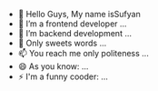 - 👋 Hello Guys, My name isSufyan
- 👀 I’m a frontend developer ...
- 🌱 I’m backend development ...
- 💞️ Only sweets words ...
- 📫 You reach me only politeness ...
- 😄 As you know: ...
- ⚡ I'm a funny cooder: ...

<!---
SufyanAmin/SufyanAmin is a ✨ special ✨ repository because its `README.md` (this file) appears on your GitHub profile.
You can click the Preview link to take a look at your changes.
--->
